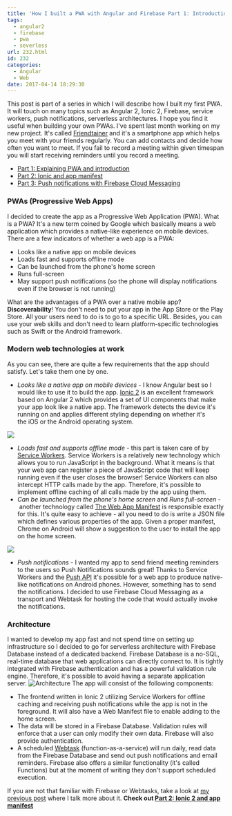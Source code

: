 ```yaml
---
title: 'How I built a PWA with Angular and Firebase Part 1: Introduction'
tags:
  - angular2
  - firebase
  - pwa
  - severless
url: 232.html
id: 232
categories:
  - Angular
  - Web
date: 2017-04-14 18:29:30
---
```


This post is part of a series in which I will describe how I built my first PWA. It will touch on many topics such as Angular 2, Ionic 2, Firebase, service workers, push notifications, serverless architectures. I hope you find it useful when building your own PWAs. I've spent last month working on my new project. It's called [Friendtainer](http://friendtainer.com) and it's a smartphone app which helps you meet with your friends regularly. You can add contacts and decide how often you want to meet. If you fail to record a meeting within given timespan you will start receiving reminders until you record a meeting.

*   [Part 1: Explaining PWA and introduction](https://codewithstyle.info/how-i-built-a-progressive-web-app-with-angular-and-firebase-part-1/)
*   [Part 2: Ionic and app manifest](https://codewithstyle.info/how-i-built-a-pwa-with-angular-and-firebase-part-2-ionic-2/)
*   [Part 3: Push notifications with Firebase Cloud Messaging](https://codewithstyle.info/push-notifications-with-fcm/)

### PWAs (Progressive Web Apps)

I decided to create the app as a Progressive Web Application (PWA). What is a PWA? It's a new term coined by Google which basically means a web application which provides a native-like experience on mobile devices. There are a few indicators of whether a web app is a PWA:

*   Looks like a native app on mobile devices
*   Loads fast and supports offline mode
*   Can be launched from the phone's home screen
*   Runs full-screen
*   May support push notifications (so the phone will display notifications even if the browser is not running)

What are the advantages of a PWA over a native mobile app? **Discoverability**! You don't need to put your app in the App Store or the Play Store. All your users need to do is to go to a specific URL. Besides, you can use your web skills and don't need to learn platform-specific technologies such as Swift or the Android framework.

### Modern web technologies at work

As you can see, there are quite a few requirements that the app should satisfy. Let's take them one by one.

*   _Looks like a native app on mobile devices_ \- I know Angular best so I would like to use it to build the app. [Ionic 2](http://ionic.io/2) is an excellent framework based on Angular 2 which provides a set of UI components that make your app look like a native app. The framework detects the device it's running on and applies different styling depending on whether it's the iOS or the Android operating system.

![](http://codewithstyle.info/wp-content/uploads/2017/04/Zrzut-ekranu-2017-04-14-o-12.06.43.png)

*   _Loads fast and supports offline mode_ \- this part is taken care of by [Service Workers](https://developers.google.com/web/fundamentals/getting-started/primers/service-workers). Service Workers is a relatively new technology which allows you to run JavaScript in the background. What it means is that your web app can register a piece of JavaScript code that will keep running even if the user closes the browser! Service Workers can also intercept HTTP calls made by the app. Therefore, it's possible to implement offline caching of all calls made by the app using them.
*   _Can be launched from the phone's home screen_ and _Runs full-screen_ - another technology called [The Web App Manifest](https://developers.google.com/web/fundamentals/engage-and-retain/web-app-manifest/) is responsible exactly for this. It's quite easy to achieve - all you need to do is write a JSON file which defines various properties of the app. Given a proper manifest, Chrome on Android will show a suggestion to the user to install the app on the home screen.

![](http://codewithstyle.info/wp-content/uploads/2017/04/Zrzut-ekranu-2017-04-14-o-12.00.43.png)

*   _Push notifications_ \- I wanted my app to send friend meeting reminders to the users so Push Notifications sounds great! Thanks to Service Workers and the [Push API](https://developer.mozilla.org/en/docs/Web/API/Push_API) it's possible for a web app to produce native-like notifications on Android phones. However, something has to send the notifications. I decided to use Firebase Cloud Messaging as a transport and Webtask for hosting the code that would actually invoke the notifications.

### Architecture

I wanted to develop my app fast and not spend time on setting up infrastructure so I decided to go for serverless architecture with Firebase Database instead of a dedicated backend. Firebase Database is a no-SQL, real-time database that web applications can directly connect to. It is tightly integrated with Firebase authentication and has a powerful validation rule engine. Therefore, it's possible to avoid having a separate application server. ![](http://codewithstyle.info/wp-content/uploads/2017/04/Architecture.png "Architecture") The app will consist of the following components:

*   The frontend written in Ionic 2 utilizing Service Workers for offline caching and receiving push notifications while the app is not in the foreground. It will also have a Web Manifest file to enable adding to the home screen.
*   The data will be stored in a Firebase Database. Validation rules will enforce that a user can only modify their own data. Firebase will also provide authentication.
*   A scheduled [Webtask](https://webtask.io/) (function-as-a-service) will run daily, read data from the Firebase Database and send out push notifications and email reminders. Firebase also offers a similar functionality (it's called Functions) but at the moment of writing they don't support scheduled execution.

If you are not that familiar with Firebase or Webtasks, take a look at [my previous post](http://codewithstyle.info/building-serverless-web-application-angular-2-webtask-firebase/) where I talk more about it. **Check out [Part 2: Ionic 2 and app manifest](http://codewithstyle.info/how-i-built-a-pwa-with-angular-and-firebase-part-2-ionic-2/)**